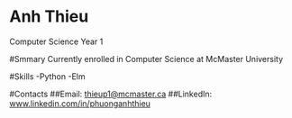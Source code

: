 # Anh Thieu
Computer Science Year 1

#Smmary
Currently enrolled in Computer Science at McMaster University

#Skills
-Python
-Elm

#Contacts
##Email: thieup1@mcmaster.ca
##LinkedIn: www.linkedin.com/in/phuonganhthieu
